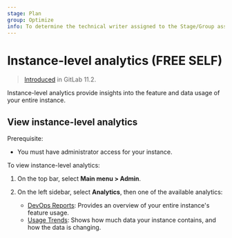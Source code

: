 ```yaml
---
stage: Plan
group: Optimize
info: To determine the technical writer assigned to the Stage/Group associated with this page, see https://about.gitlab.com/handbook/product/ux/technical-writing/#assignments
---
```


# Instance-level analytics **(FREE SELF)**

> [Introduced](https://gitlab.com/gitlab-org/gitlab-foss/-/issues/41416) in GitLab 11.2.

Instance-level analytics provide insights into the feature and data usage of your entire instance.

## View instance-level analytics

Prerequisite:

- You must have administrator access for your instance.

To view instance-level analytics:

1. On the top bar, select **Main menu > Admin**.
1. On the left sidebar, select **Analytics**, then one of the available analytics:

   - [DevOps Reports](dev_ops_reports.md): Provides an overview of your entire instance's feature usage.
   - [Usage Trends](usage_trends.md): Shows how much data your instance contains, and how the data is changing.
